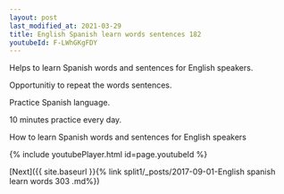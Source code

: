 ```yaml
---
layout: post
last_modified_at: 2021-03-29
title: English Spanish learn words sentences 182 
youtubeId: F-LWhGKgFDY
---
```

 
 
Helps to learn Spanish words and sentences for English speakers.

Opportunitiy to repeat the words sentences. 

Practice Spanish language. 
 
10 minutes practice every day. 
 
How to learn Spanish words and sentences for English speakers 
 
{% include youtubePlayer.html id=page.youtubeId %}
 
 
[Next]({{ site.baseurl }}{% link  split1/_posts/2017-09-01-English spanish learn words 303 .md%})
 
